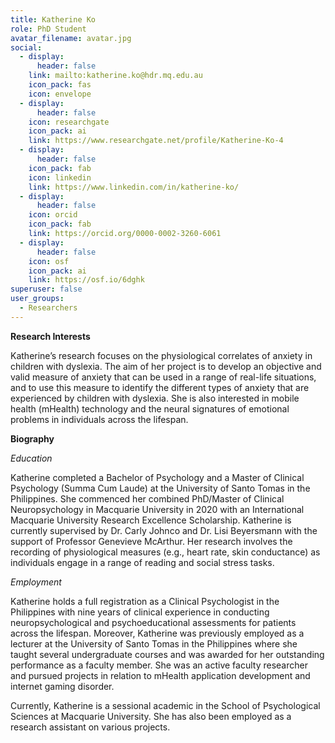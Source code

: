 ```yaml
---
title: Katherine Ko
role: PhD Student
avatar_filename: avatar.jpg
social:
  - display:
      header: false
    link: mailto:katherine.ko@hdr.mq.edu.au
    icon_pack: fas
    icon: envelope
  - display:
      header: false
    icon: researchgate
    icon_pack: ai
    link: https://www.researchgate.net/profile/Katherine-Ko-4
  - display:
      header: false
    icon_pack: fab
    icon: linkedin
    link: https://www.linkedin.com/in/katherine-ko/
  - display:
      header: false
    icon: orcid
    icon_pack: fab
    link: https://orcid.org/0000-0002-3260-6061
  - display:
      header: false
    icon: osf
    icon_pack: ai
    link: https://osf.io/6dghk
superuser: false
user_groups:
  - Researchers
---
```

**Research Interests**

Katherine’s research focuses on the physiological correlates of anxiety in children with dyslexia. The aim of her project is to develop an objective and valid measure of anxiety that can be used in a range of real-life situations, and to use this measure to identify the different types of anxiety that are experienced by children with dyslexia. She is also interested in mobile health (mHealth) technology and the neural signatures of emotional problems in individuals across the lifespan. 

**Biography**

*Education*

Katherine completed a Bachelor of Psychology and a Master of Clinical Psychology (Summa Cum Laude) at the University of Santo Tomas in the Philippines. She commenced her combined PhD/Master of Clinical Neuropsychology in Macquarie University in 2020 with an International Macquarie University Research Excellence Scholarship. Katherine is currently supervised by Dr. Carly Johnco and Dr. Lisi Beyersmann with the support of Professor Genevieve McArthur. Her research involves the recording of physiological measures (e.g., heart rate, skin conductance) as individuals engage in a range of reading and social stress tasks.

*Employment*

Katherine holds a full registration as a Clinical Psychologist in the Philippines with nine years of clinical experience in conducting neuropsychological and psychoeducational assessments for patients across the lifespan. Moreover, Katherine was previously employed as a lecturer at the University of Santo Tomas in the Philippines where she taught several undergraduate courses and was awarded for her outstanding performance as a faculty member. She was an active faculty researcher and pursued projects in relation to mHealth application development and internet gaming disorder.

Currently, Katherine is a sessional academic in the School of Psychological Sciences at Macquarie University. She has also been employed as a research assistant on various projects.